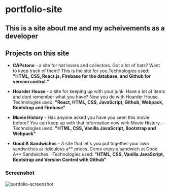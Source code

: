 # portfolio-site

## This is a site about me and my acheivements as a developer

## Projects on this site
* **CAPstone** - a site for hat lovers and collectors. Got a lot of hats? Want to keep track of them? This is the site for you.Technologies used: **"HTML, CSS, React.js, Firebase for the database, and Github for version control."**

* **Hoarder House** - a site for keeping up with your junk. Have a lot of items and dont remember what you have? Now you do with Hoarder House. Technologies used: **"React, HTML, CSS, JavaScript, Github, Webpack, Bootstrap and Firebase"**

* **Movie History** - Has anyone asked you have you seen this movie before? You can keep up with that information now with Movie History.
-Technologies used: **"HTML, CSS, Vanilla JavaScript, Bootstrap and Webpack"**

* **Good A** **Sandwiches** - A site that let's you put together your own sandwiches at ridiculous a** prices. Come enjoy a sandwich at Good A** Sandwiches.
-Technologies used: **"HTML, CSS, Vanilla JavaScript, Bootstrap and Version Control with Github"**

### Screenshot
![portfolio-screenshot](https://i.ibb.co/r05rk9W/portfolio.png " Portfolio Page")  

